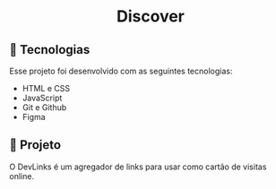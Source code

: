 <h1 align="center"> Discover</h1>

## 🎐 Tecnologias

Esse projeto foi desenvolvido com as seguintes tecnologias:

- HTML e CSS
- JavaScript
- Git e Github
- Figma

## 🎐 Projeto

O DevLinks é um agregador de links para usar como cartão de visitas online.
